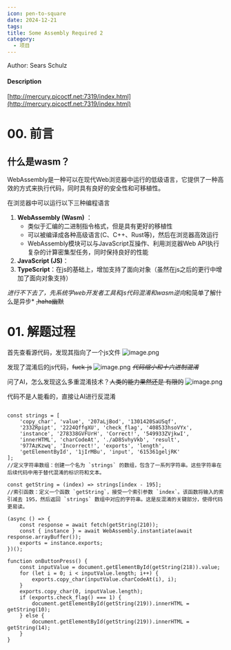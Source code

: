 ```yaml
---
icon: pen-to-square
date: 2024-12-21
tags: 
title: Some Assembly Required 2
category:
  - 项目
---
```

Author: Sears Schulz

#### Description
[http://mercury.picoctf.net:7319/index.html](http://mercury.picoctf.net:7319/index.html)

# 00. 前言
## 什么是wasm？
WebAssembly是一种可以在现代Web浏览器中运行的低级语言，它提供了一种高效的方式来执行代码，同时具有良好的安全性和可移植性。

在浏览器中可以运行以下三种编程语言
1. **WebAssembly (Wasm)** ：
   - 类似于汇编的二进制指令格式，但是具有更好的移植性
   - 可以被编译成各种高级语言(C、C++、Rust等)，然后在浏览器高效运行
   - WebAssembly模块可以与JavaScript互操作、利用浏览器Web API执行复杂的计算密集型任务，同时保持良好的性能
1. **JavaScript (JS)**：
2. **TypeScript**：在js的基础上，增加支持了面向对象（虽然在js之后的更行中增加了面向对象支持）

  *进行不下去了，先系统学web开发者工具和js代码混淆和wasm逆向*和简单了解什么是异步* ~~,haha幽默~~

# 01. 解题过程
首先查看源代码，发现其指向了一个js文件
![image.png](https://cdn.jsdelivr.net/gh/fakeppa/blog-img/20241221141301.png)

发现了混淆后的js代码，~~fuck-js~~
![image.png](https://cdn.jsdelivr.net/gh/fakeppa/blog-img/20241221141409.png)
*~~代码缩小和十六进制混淆~~*

问了AI，怎么发现这么多重混淆技术？~~人类的能力果然还是 有限的~~
![image.png](https://cdn.jsdelivr.net/gh/fakeppa/blog-img/20241221141733.png)

代码不是人能看的，直接让AI进行反混淆
```

const strings = [
    'copy_char', 'value', '207aLjBod', '1301420SaUSqf', 
    '233ZRpipt', '2224QffgXU', 'check_flag', '408533hsoVYx', 
    'instance', '278338GVFUrH', 'Correct!', '549933ZVjkwI', 
    'innerHTML', 'charCodeAt', './aD8SvhyVkb', 'result', 
    '977AzKzwq', 'Incorrect!', 'exports', 'length', 
    'getElementById', '1jIrMBu', 'input', '615361geljRK'
];
//定义字符串数组：创建一个名为 `strings` 的数组，包含了一系列字符串。这些字符串在后续代码中用于替代混淆的标识符和文本。

const getString = (index) => strings[index - 195];
//索引函数：定义一个函数 `getString`，接受一个索引参数 `index`。该函数将输入的索引减去 195，然后返回 `strings` 数组中对应的字符串。这是反混淆的关键部分，使得代码更易读。

(async () => {
    const response = await fetch(getString(210));
    const { instance } = await WebAssembly.instantiate(await response.arrayBuffer());
    exports = instance.exports;
})();

function onButtonPress() {
    const inputValue = document.getElementById(getString(218)).value;
    for (let i = 0; i < inputValue.length; i++) {
        exports.copy_char(inputValue.charCodeAt(i), i);
    }
    exports.copy_char(0, inputValue.length);
    if (exports.check_flag() === 1) {
        document.getElementById(getString(219)).innerHTML = getString(10);
    } else {
        document.getElementById(getString(219)).innerHTML = getString(14);
    }
}
```
